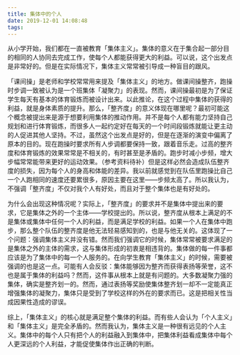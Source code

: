 ```yaml
---
title: 集体中的个人
date: 2019-12-01 14:08:48
tags:
---
```


从小学开始，我们都在一直被教育「集体主义」。集体的意义在于集合起一部分目的相同的人协同去完成工作，使每个人都能获得更大的利益。可以说，这个出发点是非常好的。但是在实际情况下，集体主义常常被引导成一种盲目的跟风。

「课间操」是老师和学校常常用来提及「集体主义」的地方。做课间操整齐，跑操时步调一致被认为是一个班集体「凝聚力」的表现。然而，课间操最初是为了保证学生每天有基本的体育锻炼而被设计出来。以此推论，在这个过程中集体的获得的利益，就是身体素质的提升。那么，「整齐度」的意义体现在哪里呢？最初可能这个概念被提出来是源于想要利用集体的推动作用。并不是每个人都有能力坚持自己规划和进行体育锻炼，而很多人一起约定好在每天的一个时间段锻炼就能让更主动的人促进其他人坚持。不过，虽然这个出发点是好的，但是在逐渐的演变中偏离了原本的目的。现在跑操时要求所有人步调都要保持一致，跟着音乐走。过高的整齐度和体育锻炼的效果常常是不相关的，有时甚至是矛盾的。跑步时减小步频，增大步幅常常能带来更好的运动效果。（参考资料待补）但是这样必然会造成队伍整齐度的损失，因为每个人的身高和体能的差异。我以前就感觉到在队伍里跑操比自己一个人跑相同的速度还要累很多，原因主要在这里——步频太高了。所以我认为，不强调「整齐度」不仅对我个人有好处，而且对于整个集体也是有好处的。

为什么会出现这种情况呢？实际上，「整齐度」的要求并不是集体中提出来的要求，它是集体之外的一个主体——学校提出的。所以说，整齐度从根本上满足的不是集体或集体中任何一个人的利益，而是满足学校的利益。如果一个人在集体中跑步，那么整个队伍的整齐度是他无法轻易感知到的，也是与他无关的。这体现了一个问题：强调集体主义并没有错。然而我们强调它的时候，集体常常被要求满足的是集体之外的主体的需求，这与集体形成的初衷是相违背的。集体做的每一件事都应该是为了集体中的每一个人服务的。在向学生教育「集体主义」的时候，需要被强调的也是这一点。可能有人会反驳：集体能够因为整齐而获得表扬等荣誉，这不也是属于集体的利益吗？然而，这件事从根本上就是有问题的。大多数凝聚力强的集体，确实是整齐划一的。然而，通过表扬等奖励使集体整齐划一却不一定能真正增强集体的凝聚力，集体只是受到了学校这样的外在的要求而已。这是把相关性当成因果性造成的谬误。

综上，「集体主义」的核心就是满足整个集体的利益。而有些人会认为「个人主义」和「集体主义」是完全矛盾的。然而我认为，集体主义是一种很有远见的个人主义。集体中的每个人只有把个人的利益融入到集体中，把集体利益看成集体中每个人更深远的个人利益，才能促使集体作出正确的判断。